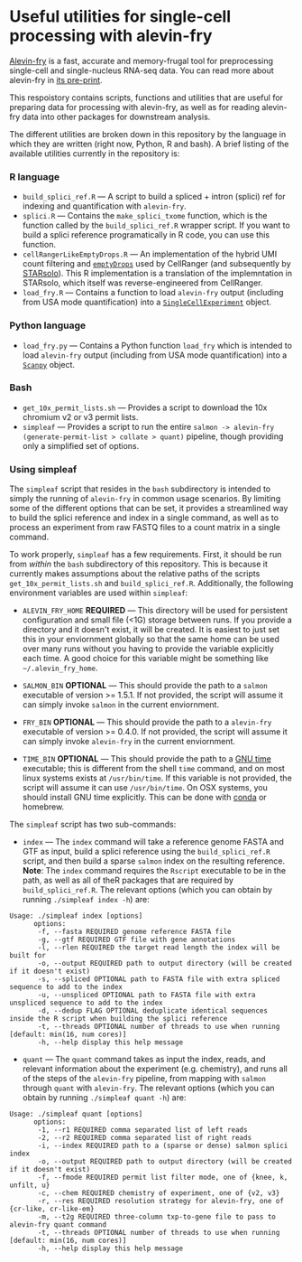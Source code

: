# Useful utilities for single-cell processing with alevin-fry

[Alevin-fry](https://github.com/COMBINE-lab/alevin-fry) is a fast, accurate and memory-frugal tool for preprocessing single-cell and single-nucleus RNA-seq data.  You can read more about alevin-fry in [its pre-print](https://www.biorxiv.org/content/10.1101/2021.06.29.450377v1).

This respoistory contains scripts, functions and utilities that are useful for preparing data for processing with alevin-fry, as well as for reading alevin-fry data into other packages for downstream analysis.

The different utilities are broken down in this repository by the language in which they are written (right now, Python, R and bash).  A brief listing of 
the available utilities currently in the repository is:

### R language 

* `build_splici_ref.R` — A script to build a spliced + intron (splici) ref for indexing and quantification with `alevin-fry`.
* `splici.R` — Contains the `make_splici_txome` function, which is the function called by the `build_splici_ref.R` wrapper script.  If you want to build a splici reference programatically in R code, you can use this function.
* `cellRangerLikeEmptyDrops.R` — An implementation of the hybrid UMI count filtering and [`emptyDrops`](https://github.com/MarioniLab/DropletUtils) used by CellRanger (and subsequently by [STARsolo](https://github.com/alexdobin/STAR)). This R implementation is a translation of the implemntation in STARsolo, which itself was reverse-engineered from CellRanger. 
* `load_fry.R` — Contains a function to load `alevin-fry` output (including from USA mode quantification) into a [`SingleCellExperiment`](https://bioconductor.org/packages/release/bioc/html/SingleCellExperiment.html) object.

### Python language

* `load_fry.py` — Contains a Python function `load_fry` which is intended to load `alevin-fry` output (including from USA mode quantification) into a [`Scanpy`](https://github.com/theislab/scanpy) object.

### Bash

* `get_10x_permit_lists.sh` — Provides a script to download the 10x chromium v2 or v3 permit lists.
* `simpleaf` — Provides a script to run the entire `salmon -> alevin-fry (generate-permit-list > collate > quant)` pipeline, though providing only a simplified set of options.

### Using simpleaf

  The `simpleaf` script that resides in the `bash` subdirectory is intended to simply the running of `alevin-fry` in common usage scenarios.  By limiting some of the different options that can be set, it provides a streamlined way to build the splici reference and index in a single command, as well as to process an experiment from raw FASTQ files to a count matrix in a single command.
  
  To work properly, `simpleaf` has a few requirements.  First, it should be run from *within* the `bash` subdirectory of this repository.  This is because it currently makes assumptions about the relative paths of the scripts `get_10x_permit_lists.sh` and `build_splici_ref.R`.  Additionally, the following environment variables are used within `simpleaf`:
  
   * `ALEVIN_FRY_HOME` **REQUIRED** — This directory will be used for persistent configuration and small file (<1G) storage between runs.  If you provide a directory and it doesn't exist, it will be created.  It is easiest to just set this in your enviornment globally so that the same home can be used over many runs without you having to provide the variable explicitly each time.  A good choice for this variable might be something like `~/.alevin_fry_home`.
   
   * `SALMON_BIN` **OPTIONAL** — This should provide the path to a `salmon` executable of version >= 1.5.1.  If not provided, the script will assume it can simply invoke `salmon` in the current enviornment.
   
   * `FRY_BIN` **OPTIONAL** — This should provide the path to a `alevin-fry` executable of version >= 0.4.0.  If not provided, the script will assume it can simply invoke `alevin-fry` in the current enviornment.
   
   * `TIME_BIN` **OPTIONAL** — This should provide the path to a [GNU time](https://www.gnu.org/software/time/) executable; this is different from the shell `time` command, and on most linux systems exists at `/usr/bin/time`.  If this variable is not provided, the script will assume it can use `/usr/bin/time`.  On OSX systems, you should install GNU time explicitly.  This can be done with [conda](https://anaconda.org/conda-forge/time) or homebrew.
  
  The `simpleaf` script has two sub-commands:
  
  * `index` — The `index` command will take a reference genome FASTA and GTF as input, build a splici reference using the `build_splici_ref.R` script, and then build a sparse `salmon` index on the resulting reference. **Note**: The `index` command requires the `Rscript` executable to be in the path, as well as all of theR packages that are required by `build_splici_ref.R`. The relevant options (which you can obtain by running `./simpleaf index -h`) are:
  
  ```{bash}
  Usage: ./simpleaf index [options]
        options:
         -f, --fasta REQUIRED genome reference FASTA file
         -g, --gtf REQUIRED GTF file with gene annotations
         -l, --rlen REQUIRED the target read length the index will be built for
         -o, --output REQUIRED path to output directory (will be created if it doesn't exist)
         -s, --spliced OPTIONAL path to FASTA file with extra spliced sequence to add to the index
         -u, --unspliced OPTIONAL path to FASTA file with extra unspliced sequence to add to the index
         -d, --dedup FLAG OPTIONAL deduplicate identical sequences inside the R script when building the splici reference
         -t, --threads OPTIONAL number of threads to use when running [default: min(16, num cores)]
         -h, --help display this help message
  ```
  
   * `quant` — The `quant` command takes as input the index, reads, and relevant information about the experiment (e.g. chemistry), and runs all of the steps of the `alevin-fry` pipeline, from mapping with `salmon` through `quant` with `alevin-fry`. The relevant options (which you can obtain by running `./simpleaf quant -h`) are:
  
  ```{bash}
  Usage: ./simpleaf quant [options]
        options:
         -1, --r1 REQUIRED comma separated list of left reads
         -2, --r2 REQUIRED comma separated list of right reads
         -i, --index REQUIRED path to a (sparse or dense) salmon splici index
         -o, --output REQUIRED path to output directory (will be created if it doesn't exist)
         -f, --fmode REQUIRED permit list filter mode, one of {knee, k, unfilt, u}
         -c, --chem REQUIRED chemistry of experiment, one of {v2, v3}
         -r, --res REQUIRED resolution strategy for alevin-fry, one of {cr-like, cr-like-em}
         -m, --t2g REQUIRED three-column txp-to-gene file to pass to alevin-fry quant command
         -t, --threads OPTIONAL number of threads to use when running [default: min(16, num cores)]
         -h, --help display this help message
  ```
